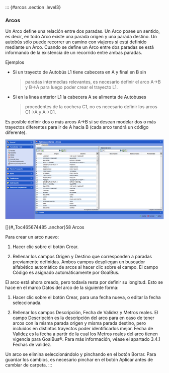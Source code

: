 ::: {#arcos .section .level3}
### Arcos

Un Arco define una relación entre dos paradas. Un Arco posee un sentido,
es decir, en todo Arco existe una parada origen y una parada destino. Un
autobús sólo puede recorrer un camino con viajeros si está definido
mediante un Arco. Cuando se define un Arco entre dos paradas se está
informando de la existencia de un recorrido entre ambas paradas.

Ejemplos

-   Si un trayecto de Autobús L1 tiene cabecera en A y final en B sin
    > paradas intermedias relevantes, es necesario definir el arco A→B y
    > B→A para luego poder crear el trayecto L1.

-   Si en la línea anterior L1 la cabecera A se alimenta de Autobuses
    > procedentes de la cochera C1, no es necesario definir los arcos
    > C1→A y A→C1.

Es posible definir dos o más arcos A→B si se desean modelar dos o más
trayectos diferentes para ir de A hacia B (cada arco tendrá un código
diferente).

![](../media/file90.png)

[]{#_Toc465674485 .anchor}58 Arcos

Para crear un arco nuevo:

1.  Hacer clic sobre el botón Crear.

2.  Rellenar los campos Origen y Destino que corresponden a paradas
    previamente definidas. Ambos campos despliegan un buscador
    alfabético automático de arcos al hacer clic sobre el campo. El
    campo Código es asignado automáticamente por GoalBus.

El arco está ahora creado, pero todavía resta por definir su longitud.
Esto se hace en el marco Datos del arco de la siguiente forma:

1.  Hacer clic sobre el botón Crear, para una fecha nueva, o editar la
    fecha seleccionada.

2.  Rellenar los campos Descripción, Fecha de Validez y Metros reales.
    El campo Descripción es la descripción del arco para en caso de
    tener arcos con la misma parada origen y misma parada destino, pero
    incluidos en distintos trayectos poder identificarlos mejor. Fecha
    de Validez es la fecha a partir de la cual los Metros reales del
    arco tienen vigencia para GoalBus®. Para más información, véase el
    apartado 3.4.1 Fechas de validez.

Un arco se elimina seleccionándolo y pinchando en el botón Borrar. Para
guardar los cambios, es necesario pinchar en el botón Aplicar antes de
cambiar de carpeta.
:::
